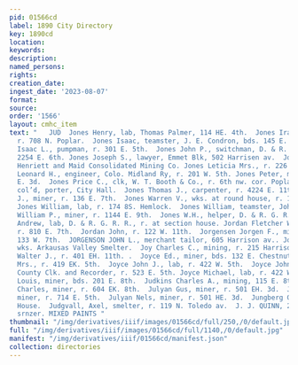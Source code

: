 ```yaml
---
pid: 01566cd
label: 1890 City Directory
key: 1890cd
location: 
keywords: 
description: 
named_persons: 
rights: 
creation_date: 
ingest_date: '2023-08-07'
format: 
source: 
order: '1566'
layout: cmhc_item
text: "   JUD  Jones Henry, lab, Thomas Palmer, 114 HE. 4th.  Jones Ira W., teamster,
  r. 708 N. Poplar.  Jones Isaac, teamster, J. E. Condron, bds. 145 E. Chestnut. Jones
  Isaac L., pumpman, r. 301 E. 5th.  Jones John P., switchman, D. & R. G. R. R., r.
  2254 E. 6th. Jones Joseph S., lawyer, Emmet Blk, 502 Harrisen av.  Jones J., pumpman,
  Henriett and Maid Consolidated Mining Co. Jones Leticia Mrs., r. 226 W. 2d.  Jones
  Leonard H., engineer, Colo. Midland Ry, r. 201 W. 5th. Jones Peter, miner, r. 120
  E. 3d.  Jones Price C., clk, W. T. Booth & Co., r. 6th nw. cor. Poplar. Jones Sandy,
  col’d, porter, City Hall.  Jones Thomas J., carpenter, r. 4224 E. 11th.  Jones Thomas
  J., miner, r. 136 E. 7th.  Jones Warren V., wks. at round house, r. 1515 N. Poplar.
  Jones William, lab, r. 174 8S. Hemlock.  Jones William, teamster, John Harvey.  Jones
  William P., miner, r. 1144 E. 9th.  Jones W.H., helper, D. & R. G. R. R.  Jordan
  Andrew, lab, D. & R. G. R. R., r. at section house. Jordan Fletcher W., engineer,
  r. 810 E. 7th.  Jordan John, r. 122 W. 11th.  Jorgensen Jorgen F., mining, r. rear
  133 W. 7th.  JORGENSON JOHN L., merchant tailor, 605 Harrison av.. Joseph Frank,
  wks. Arkausas Valley Smelter.  Joy Charles C., mining, r. 215 Harrison av.  Joy
  Walter J., r. 401 EH. 11th. .  Joyce Ed., miner, bds. 132 E. Chestnut.  Joyce James
  Mrs., r. 419 EK. 5th.  Joyce John J., lab, r. 422 W. 5th.  Joyce John T., deputy
  County Clk. and Recorder, r. 523 E. 5th. Joyce Michael, lab, r. 422 W. 5th.  Joyater
  Louis, miner, bds. 201 E. 8th.  Judkins Charles A., mining, 115 E. 8th.  Judson
  Charles, miner, r. 604 EK. 8th.  Julyan Gus, miner, r. 501 EH. 3d.  Julyan Joseph,
  miner, r. 714 E. 5th.  Julyan Nels, miner, r. 501 HE. 3d.  Jungberg G., bds. Milwaukee
  House.  Judgvall, Axel, smelter, r. 119 N. Toledo av.  J. J. QUINN, 2asr exerts
  srnzer. MIXED PAINTS "
thumbnail: "/img/derivatives/iiif/images/01566cd/full/250,/0/default.jpg"
full: "/img/derivatives/iiif/images/01566cd/full/1140,/0/default.jpg"
manifest: "/img/derivatives/iiif/01566cd/manifest.json"
collection: directories
---
```

